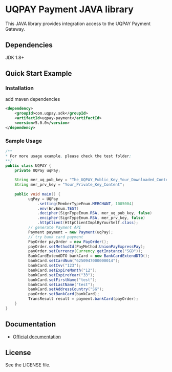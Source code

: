 # UQPAY Payment JAVA library

This JAVA library provides integration access to the UQPAY Payment Gateway.
## Dependencies
JDK 1.8+

## Quick Start Example

### Installation
add maven dependencies
```xml
<dependency>
    <groupId>com.uqpay.sdk</groupId>
    <artifactId>uqpay-payment</artifactId>
    <version>5.0.0</version>
</dependency>
```

### Sample Usage

```java
/**
* For more usage example, please check the test folder;
**/
public class UQPAY {
    private UQPay uqPay;
    
    String mer_uq_pub_key = "The_UQPAY_Public_Key_Your_Downloaded_Content";
    String mer_prv_key = "Your_Private_Key_Content";
    
    public void main() {
          uqPay = UQPay
              .setting(MemberTypeEnum.MERCHANT, 1005004)
              .env(EnvEnum.TEST)
              .decipher(SignTypeEnum.RSA, mer_uq_pub_key, false)
              .encipher(SignTypeEnum.RSA, mer_prv_key, false)
              .httpClient(HttpClientImplByYourSelf.class);
          // generate Payment API
          Payment payment = new Payment(uqPay);
          // try bank card payment
          PayOrder payOrder = new PayOrder();
          payOrder.setMethodId(PayMethod.UnionPayExpressPay);
          payOrder.setCurrency(Currency.getInstance("SGD"));
          BankCardExtendDTO bankCard = new BankCardExtendDTO();
          bankCard.setCardNum("6250947000000014");
          bankCard.setCvv("123");
          bankCard.setExpireMonth("12");
          bankCard.setExpireYear("33");
          bankCard.setFirstName("test");
          bankCard.setLastName("test");
          bankCard.setAddressCountry("SG");
          payOrder.setBankCard(bankCard);
          TransResult result = payment.bankCard(payOrder);
    }
}
```

## Documentation

 * [Official documentation](https://developer.uqpay.com/api/#/)

## License

See the LICENSE file.
